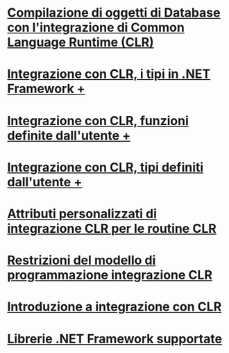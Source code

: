 # [Compilazione di oggetti di Database con l'integrazione di Common Language Runtime (CLR)](building-database-objects-with-common-language-runtime-clr-integration.md)

# [Integrazione con CLR, i tipi in .NET Framework +](../../../relational-databases/clr-integration-database-objects-types-net-framework/sql-server-data-types-in-the-net-framework.md)
# [Integrazione con CLR, funzioni definite dall'utente +](../../../relational-databases/clr-integration-database-objects-user-defined-functions/clr-user-defined-functions.md)
# [Integrazione con CLR, tipi definiti dall'utente +](../../../relational-databases/clr-integration-database-objects-user-defined-types/clr-user-defined-types.md)

# [Attributi personalizzati di integrazione CLR per le routine CLR](clr-integration-custom-attributes-for-clr-routines.md)
# [Restrizioni del modello di programmazione integrazione CLR](clr-integration-programming-model-restrictions.md)
# [Introduzione a integrazione con CLR](getting-started-with-clr-integration.md)
# [Librerie .NET Framework supportate](supported-net-framework-libraries.md)
